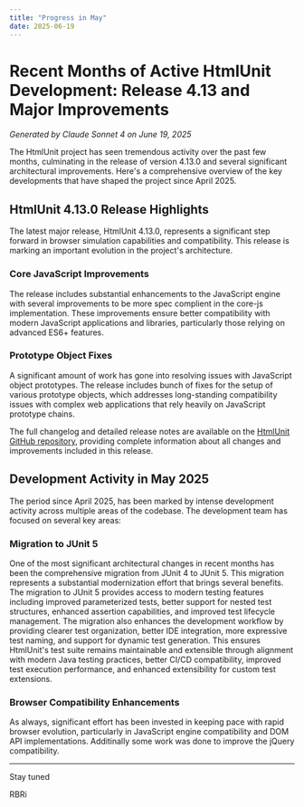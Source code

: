 ```yaml
---
title: "Progress in May"
date: 2025-06-19
---
```


# Recent Months of Active HtmlUnit Development: Release 4.13 and Major Improvements

*Generated by Claude Sonnet 4 on June 19, 2025*

The HtmlUnit project has seen tremendous activity over the past few months, culminating in the release of version 4.13.0 and several significant architectural improvements.
Here's a comprehensive overview of the key developments that have shaped the project since April 2025.

## HtmlUnit 4.13.0 Release Highlights

The latest major release, HtmlUnit 4.13.0, represents a significant step forward in browser simulation capabilities and compatibility. 
This release is marking an important evolution in the project's architecture.

### Core JavaScript Improvements

The release includes substantial enhancements to the JavaScript engine with several improvements to be more spec complient in the core-js implementation. 
These improvements ensure better compatibility with modern JavaScript applications and libraries, particularly those relying on advanced ES6+ features.

### Prototype Object Fixes

A significant amount of work has gone into resolving issues with JavaScript object prototypes. 
The release includes bunch of fixes for the setup of various prototype objects, which addresses long-standing compatibility issues with complex 
web applications that rely heavily on JavaScript prototype chains.

The full changelog and detailed release notes are available on the [HtmlUnit GitHub repository](https://github.com/HtmlUnit/htmlunit/releases/tag/4.13.0), 
providing complete information about all changes and improvements included in this release.

## Development Activity in May 2025

The period since April 2025, has been marked by intense development activity across multiple areas of the codebase. 
The development team has focused on several key areas:

### Migration to JUnit 5

One of the most significant architectural changes in recent months has been the comprehensive migration from JUnit 4 to JUnit 5. 
This migration represents a substantial modernization effort that brings several benefits. The migration to JUnit 5 provides access 
to modern testing features including improved parameterized tests, better support for nested test structures, enhanced assertion capabilities, 
and improved test lifecycle management. The migration also enhances the development workflow by providing clearer test organization, 
better IDE integration, more expressive test naming, and support for dynamic test generation. This ensures HtmlUnit's test suite remains 
maintainable and extensible through alignment with modern Java testing practices, better CI/CD compatibility, 
improved test execution performance, and enhanced extensibility for custom test extensions.

### Browser Compatibility Enhancements

As always, significant effort has been invested in keeping pace with rapid browser evolution, particularly in JavaScript engine compatibility and DOM API implementations.
Additinally some work was done to improve the jQuery compatibility.


---

Stay tuned

RBRi
